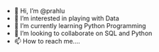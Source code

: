 - 👋 Hi, I’m @prahlu
- 👀 I’m interested in playing with Data
- 🌱 I’m currently learning Python Programming
- 💞️ I’m looking to collaborate on SQL and Python
- 📫 How to reach me.... 

<!---
prahlu/prahlu is a ✨ special ✨ repository because its `README.md` (this file) appears on your GitHub profile.
You can click the Preview link to take a look at your changes.
--->
